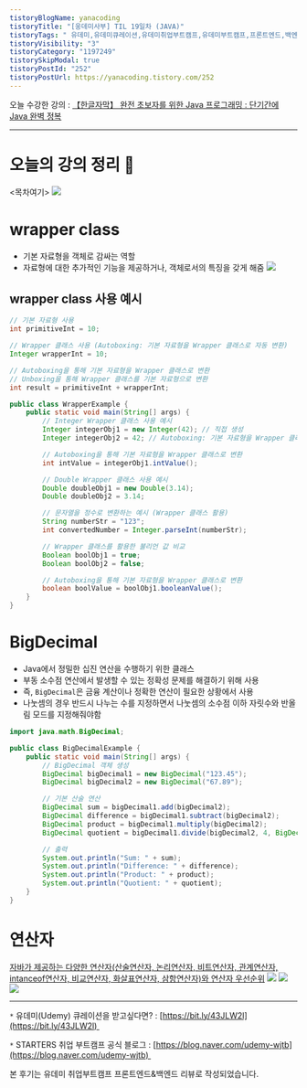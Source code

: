 ```yaml
---
tistoryBlogName: yanacoding
tistoryTitle: "[웅데미사부] TIL 19일차 (JAVA)"
tistoryTags: " 유데미,유데미큐레이션,유데미취업부트캠프,유데미부트캠프,프론트엔드,백엔드,개발부트캠프"
tistoryVisibility: "3"
tistoryCategory: "1197249"
tistorySkipModal: true
tistoryPostId: "252"
tistoryPostUrl: https://yanacoding.tistory.com/252
---
```

오늘 수강한 강의 : [【한글자막】 완전 초보자를 위한 Java 프로그래밍 : 단기간에 Java 완벽 정복](https://www.udemy.com/course/best-java-programming/)

---
# 오늘의 강의 정리 📗
<목차여기>
![](https://i.imgur.com/s735z9w.png)
# wrapper class
- 기본 자료형을 객체로 감싸는 역할
- 자료형에 대한 추가적인 기능을 제공하거나, 객체로서의 특징을 갖게 해줌
![](https://i.imgur.com/zMAqS56.png)
## wrapper class 사용 예시
```java
// 기본 자료형 사용
int primitiveInt = 10;

// Wrapper 클래스 사용 (Autoboxing: 기본 자료형을 Wrapper 클래스로 자동 변환)
Integer wrapperInt = 10;

// Autoboxing을 통해 기본 자료형을 Wrapper 클래스로 변환
// Unboxing을 통해 Wrapper 클래스를 기본 자료형으로 변환
int result = primitiveInt + wrapperInt;
```
```java
public class WrapperExample {
    public static void main(String[] args) {
        // Integer Wrapper 클래스 사용 예시
        Integer integerObj1 = new Integer(42); // 직접 생성
        Integer integerObj2 = 42; // Autoboxing: 기본 자료형을 Wrapper 클래스로 자동 변환

        // Autoboxing을 통해 기본 자료형을 Wrapper 클래스로 변환
        int intValue = integerObj1.intValue();

        // Double Wrapper 클래스 사용 예시
        Double doubleObj1 = new Double(3.14);
        Double doubleObj2 = 3.14;

        // 문자열을 정수로 변환하는 예시 (Wrapper 클래스 활용)
        String numberStr = "123";
        int convertedNumber = Integer.parseInt(numberStr);

        // Wrapper 클래스를 활용한 불리언 값 비교
        Boolean boolObj1 = true;
        Boolean boolObj2 = false;

        // Autoboxing을 통해 기본 자료형을 Wrapper 클래스로 변환
        boolean boolValue = boolObj1.booleanValue();
    }
}
```
# BigDecimal
- Java에서 정밀한 십진 연산을 수행하기 위한 클래스
- 부동 소수점 연산에서 발생할 수 있는 정확성 문제를 해결하기 위해 사용
- 즉, `BigDecimal`은 금융 계산이나 정확한 연산이 필요한 상황에서 사용
- 나눗셈의 경우 반드시 나누는 수를 지정하면서 나눗셈의 소수점 이하 자릿수와 반올림 모드를 지정해줘야함
```java
import java.math.BigDecimal;

public class BigDecimalExample {
    public static void main(String[] args) {
        // BigDecimal 객체 생성
        BigDecimal bigDecimal1 = new BigDecimal("123.45");
        BigDecimal bigDecimal2 = new BigDecimal("67.89");

        // 기본 산술 연산
        BigDecimal sum = bigDecimal1.add(bigDecimal2);
        BigDecimal difference = bigDecimal1.subtract(bigDecimal2);
        BigDecimal product = bigDecimal1.multiply(bigDecimal2);
        BigDecimal quotient = bigDecimal1.divide(bigDecimal2, 4, BigDecimal.ROUND_HALF_UP);

        // 출력
        System.out.println("Sum: " + sum);
        System.out.println("Difference: " + difference);
        System.out.println("Product: " + product);
        System.out.println("Quotient: " + quotient);
    }
}
```

# 연산자
[자바가 제공하는 다양한 연산자(산술연산자, 논리연산자, 비트연산자, 관계연산자, intanceof연산자, 비교연산자, 화살표연산자, 삼항연산자)와 연산자 우선순위](https://yanacoding.tistory.com/entry/Java-%EC%9E%90%EB%B0%94%EA%B0%80-%EC%A0%9C%EA%B3%B5%ED%95%98%EB%8A%94-%EB%8B%A4%EC%96%91%ED%95%9C-%EC%97%B0%EC%82%B0%EC%9E%90%EC%82%B0%EC%88%A0%EC%97%B0%EC%82%B0%EC%9E%90-%EB%85%BC%EB%A6%AC%EC%97%B0%EC%82%B0%EC%9E%90-%EB%B9%84%ED%8A%B8%EC%97%B0%EC%82%B0%EC%9E%90-%EA%B4%80%EA%B3%84%EC%97%B0%EC%82%B0%EC%9E%90-intanceof%EC%97%B0%EC%82%B0%EC%9E%90-%EB%B9%84%EA%B5%90%EC%97%B0%EC%82%B0%EC%9E%90-%ED%99%94%EC%82%B4%ED%91%9C%EC%97%B0%EC%82%B0%EC%9E%90-%EC%82%BC%ED%95%AD%EC%97%B0%EC%82%B0%EC%9E%90%EC%99%80-%EC%97%B0%EC%82%B0%EC%9E%90-%EC%9A%B0%EC%84%A0%EC%88%9C%EC%9C%84)
![](https://i.imgur.com/czFLXvq.png)
![](https://i.imgur.com/JGU0DIk.png)
![](https://i.imgur.com/5RFVHQk.png)

---
`*` 유데미(Udemy) 큐레이션을 받고싶다면? : [https://bit.ly/43JLW2l](https://bit.ly/43JLW2l) 

`*` STARTERS 취업 부트캠프 공식 블로그 : [https://blog.naver.com/udemy-wjtb](https://blog.naver.com/udemy-wjtb) 

본 후기는 유데미 취업부트캠프 프론트엔드&백엔드 리뷰로 작성되었습니다. 